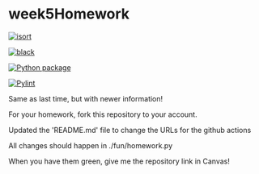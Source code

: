 # week5Homework

[![isort](https://github.com/vcu-DBaptisteMitchell/week5homework/actions/workflows/isort.yml/badge.svg)](https://github.com/vcu-DBaptisteMitchell/week5homework/actions/workflows/isort.yml)



[![black](https://github.com/vcu-DBaptisteMitchell/week5homework/actions/workflows/pyblack.yml/badge.svg)](https://github.com/vcu-DBaptisteMitchell/week5homework/actions/workflows/pyblack.yml)



[![Python package](https://github.com/vcu-DBaptisteMitchell/week5homework/actions/workflows/pytest.yml/badge.svg)](https://github.com/vcu-DBaptisteMitchell/week5homework/actions/workflows/pytest.yml)



[![Pylint](https://github.com/vcu-DBaptisteMitchell/week5homework/actions/workflows/pylint.yml/badge.svg)](https://github.com/vcu-DBaptisteMitchell/week5homework/actions/workflows/pylint.yml)


Same as last time, but with newer information!

For your homework, fork this repository to your account.

Updated the 'README.md' file to change the URLs for the github actions

All changes should happen in ./fun/homework.py

When you have them green, give me the repository link in Canvas!


